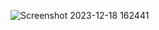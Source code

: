 ![Screenshot 2023-12-18 162441](https://github.com/RV2915/To-Do-List/assets/146526270/df6f2df8-3534-4d41-b811-6072b3962d3b)
